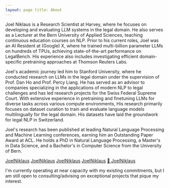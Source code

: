 ```yaml
---
layout: page title: About
---
```

Joel Niklaus is a Research Scientist at Harvey, where he focuses on developing and evaluating LLM systems in the legal
domain. He also serves as a Lecturer at the Bern University of Applied Sciences, teaching continuous education courses
on NLP. Prior to his current roles, Joel was an AI Resident at (Google) X, where he trained multi-billion parameter LLMs
on hundreds of TPUs, achieving state-of-the-art performance on LegalBench. His experience also includes investigating
efficient domain-specific pretraining approaches at Thomson Reuters Labs.

Joel's academic journey led him to Stanford University, where he conducted research on LLMs in the legal domain under
the supervision of Prof. Dan Ho and Prof. Percy Liang. He has served as an advisor to companies specializing in the
applications of modern NLP to legal challenges and has led research projects for the Swiss Federal Supreme Court. With
extensive experience in pretraining and finetuning LLMs for diverse tasks across various compute environments, His
research primarily focuses on dataset curation to train and evaluate language models multilingually for the legal
domain. His datasets have laid the groundwork for legal NLP in Switzerland.

Joel's research has been published at leading Natural Language Processing and Machine Learning conferences, earning him
an Outstanding Paper Award at ACL. He holds a PhD in Natural Language Processing, a Master's in Data Science, and a
Bachelor's in Computer Science from the University of Bern.


<a href="https://twitter.com/joelniklaus" target="_blank" type="button" class="btn"><i class="fa-brands fa-twitter"></i> JoelNiklaus</a>
<a href="https://www.linkedin.com/in/joelniklaus/" target="_blank" type="button" class="btn"><i class="fa-brands fa-linkedin"></i> JoelNiklaus</a>
<a href="https://scholar.google.com/citations?user=qJ8iricAAAAJ&hl=de&oi=ao" target="_blank" type="button" class="btn"><i class="ai ai-google-scholar"></i> JoelNiklaus</a>
<a href="https://github.com/JoelNiklaus" target="_blank" type="button" class="btn"><i class="fa-brands fa-github"></i> JoelNiklaus</a>
<a href="https://huggingface.co/joelniklaus" target="_blank" type="button" class="btn">🤗 JoelNiklaus</a>

I'm currently operating at near capacity with my existing commitments, but I am still open to consulting/advising on
exceptional projects that pique my interest.

<!-- Consider writing something about fractional AI officers: https://techcrunch.com/2023/11/24/startups-should-consider-hiring-fractional-ai-officers -->
